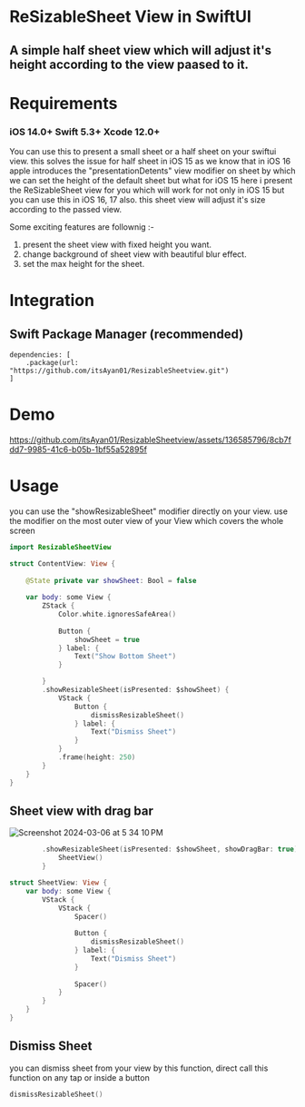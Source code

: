 # ReSizableSheet View in SwiftUI

## A simple half sheet view which will adjust it's height according to the view paased to it.

# Requirements

### iOS 14.0+ Swift 5.3+ Xcode 12.0+

You can use this to present a small sheet or a half sheet on your swiftui view. this solves the issue for half sheet in iOS 15 as we know that in iOS 16 apple introduces the "presentationDetents" view modifier on sheet by which we can set the height of the default sheet but what for iOS 15 
here i present the ReSizableSheet view for you which will work for not only in iOS 15 but you can use this in iOS 16, 17 also.
this sheet view will adjust it's size according to the passed view.

Some exciting features are follownig :-
1. present the sheet view with fixed height you want.
2. change background of sheet view with beautiful blur effect.
3. set the max height for the sheet.

# Integration
## Swift Package Manager (recommended)

```
dependencies: [
    .package(url: "https://github.com/itsAyan01/ResizableSheetview.git")
]
```
# Demo

https://github.com/itsAyan01/ResizableSheetview/assets/136585796/8cb7fdd7-9985-41c6-b05b-1bf55a52895f


# Usage

you can use the "showResizableSheet" modifier directly on your view. use the modifier on the most outer view of your View which covers the whole screen
``` swift
import ResizableSheetView

struct ContentView: View {
    
    @State private var showSheet: Bool = false
    
    var body: some View {
        ZStack {
            Color.white.ignoresSafeArea()
            
            Button {
                showSheet = true
            } label: {
                Text("Show Bottom Sheet")
            }

        }
        .showResizableSheet(isPresented: $showSheet) {
            VStack {
                Button {
                    dismissResizableSheet()
                } label: {
                    Text("Dismiss Sheet")
                }
            }
            .frame(height: 250)
        }
    }
}
```
## Sheet view with drag bar

![Screenshot 2024-03-06 at 5 34 10 PM](https://github.com/itsAyan01/ResizableSheetview/assets/136585796/5c89be59-a4fd-42aa-8cb6-10f67fc99af3)

``` swift
        .showResizableSheet(isPresented: $showSheet, showDragBar: true) {
            SheetView()
        }
```
``` swift
struct SheetView: View {
    var body: some View {
        VStack {
            VStack {
                Spacer()
                
                Button {
                    dismissResizableSheet()
                } label: {
                    Text("Dismiss Sheet")
                }
                
                Spacer()
            }
        }
    }
}
```
## Dismiss Sheet
you can dismiss sheet from your view by this function, direct call this function on any tap or inside a button
``` swift
dismissResizableSheet()
```

